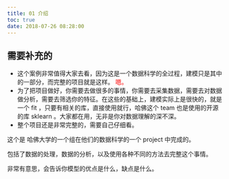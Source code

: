 ```yaml
---
title: 01 介绍
toc: true
date: 2018-07-26 08:28:00
---
```


## 需要补充的

- 这个案例非常值得大家去看，因为这是一个数据科学的全过程，建模只是其中的一部分，而完整的项目就是这样。 <span style="color:red;">嗯。</span>
- 为了把项目做好，你需要去做很多的事情，你需要去采集数据，需要去对数据做分析，需要去筛选你的特征。在这些的基础上，建模实际上是很快的，就是一个 fit ，只要有相关的库，直接使用就行，哈佛这个 team 也是使用的开源的库 sklearn 。大家都在用，无非是你对数据理解的深不深。
- 整个项目还是非常完整的，需要自己仔细看。



这个是 哈佛大学的一个组在他们的数据科学的一个 project 中完成的。

包括了数据的处理，数据的分析，以及使用各种不同的方法去完整这个事情。


非常有意思，会告诉你模型的优点是什么，缺点是什么。
